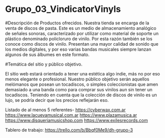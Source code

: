 # Grupo_03_VindicatorVinyls


#Descripción de Productos ofrecidos.
Nuestra tienda se encarga de la venta de discos de pasta. Este es un medio de almacenamiento analógico de señales sonoras, caracterizado por utilizar como material de soporte un plástico denominado policloruro de vinilo. Por esta razón también se los conoce como discos de vinilo. Presentan una mayor calidad de sonido que los medios digitales, y por eso varias bandas musicales siempre lanzan algunos de sus álbumes en este formato.

#Temática del sitio y público objetivo.

El sitio web estará orientado a tener una estética algo indie, más no por eso menos elegante o profesional. Nuestro público objetivo serán aquellos melómanos que posean un tocadiscos, o simples coleccionistas que amen demasiado a una banda como para comprar sus vinilos aun sin tener un tocadiscos. Teniendo en cuenta que la colección de discos de vinilo es un lujo, se podría decir que los precios reflejarán eso.

Listado de al menos 5 referentes-
https://cyberwax.com.ar
https://www.lacuevamusical.com.ar
https://www.plazamusica.ar
https://www.disqueriamusicshop.com
https://www.exilesrecords.com


Tablero de trabajo:
https://trello.com/b/Bbqf0Me9/dh-grupo-3
